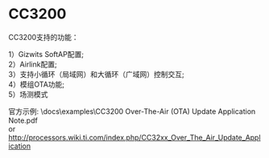 # CC3200

CC3200支持的功能：

1）Gizwits SoftAP配置;  
2）Airlink配置;  
3）支持小循环（局域网）和大循环（广域网）控制交互;  
4）模组OTA功能;    
5）场测模式  


官方示例: \docs\examples\CC3200 Over-The-Air (OTA) Update Application Note.pdf  
or  
http://processors.wiki.ti.com/index.php/CC32xx_Over_The_Air_Update_Application
